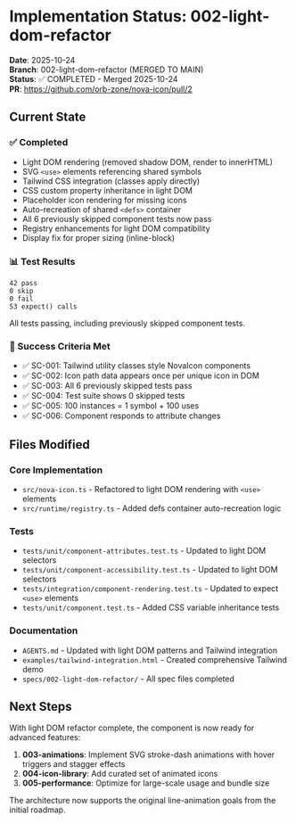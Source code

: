 # Implementation Status: 002-light-dom-refactor

**Date**: 2025-10-24  
**Branch**: 002-light-dom-refactor (MERGED TO MAIN)  
**Status**: ✅ COMPLETED - Merged 2025-10-24  
**PR**: https://github.com/orb-zone/nova-icon/pull/2

## Current State

### ✅ Completed
- Light DOM rendering (removed shadow DOM, render to innerHTML)
- SVG `<use>` elements referencing shared symbols
- Tailwind CSS integration (classes apply directly)
- CSS custom property inheritance in light DOM
- Placeholder icon rendering for missing icons
- Auto-recreation of shared `<defs>` container
- All 6 previously skipped component tests now pass
- Registry enhancements for light DOM compatibility
- Display fix for proper sizing (inline-block)

### 📊 Test Results
```
42 pass
0 skip
0 fail
53 expect() calls
```

All tests passing, including previously skipped component tests.

### 🎯 Success Criteria Met
- ✅ SC-001: Tailwind utility classes style NovaIcon components
- ✅ SC-002: Icon path data appears once per unique icon in DOM
- ✅ SC-003: All 6 previously skipped tests pass
- ✅ SC-004: Test suite shows 0 skipped tests
- ✅ SC-005: 100 instances = 1 symbol + 100 uses
- ✅ SC-006: Component responds to attribute changes

## Files Modified

### Core Implementation
- `src/nova-icon.ts` - Refactored to light DOM rendering with `<use>` elements
- `src/runtime/registry.ts` - Added defs container auto-recreation logic

### Tests
- `tests/unit/component-attributes.test.ts` - Updated to light DOM selectors
- `tests/unit/component-accessibility.test.ts` - Updated to light DOM selectors
- `tests/integration/component-rendering.test.ts` - Updated to expect `<use>` elements
- `tests/unit/component.test.ts` - Added CSS variable inheritance tests

### Documentation
- `AGENTS.md` - Updated with light DOM patterns and Tailwind integration
- `examples/tailwind-integration.html` - Created comprehensive Tailwind demo
- `specs/002-light-dom-refactor/` - All spec files completed

## Next Steps

With light DOM refactor complete, the component is now ready for advanced features:

1. **003-animations**: Implement SVG stroke-dash animations with hover triggers and stagger effects
2. **004-icon-library**: Add curated set of animated icons
3. **005-performance**: Optimize for large-scale usage and bundle size

The architecture now supports the original line-animation goals from the initial roadmap.